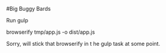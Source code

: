 #Big Buggy Bards

Run gulp

browserify tmp/app.js -o dist/app.js


Sorry, will stick that browserify in t he gulp task at some point.

